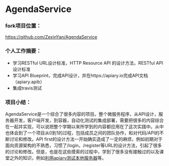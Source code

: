 # AgendaService

### fork项目位置：

https://github.com/ZexinYan/AgendaService

### 个人工作摘要：

- 学习RESTful URL设计标准，HTTP Resource API 的设计方法，RESTful API设计标准
- 学习API Blueprint，完成API设计，并在https://apiary.io完成API文档（apiary.apib）
- 集成travis测试

### 项目小结：

AgendaService是一个综合了很多内容的项目。整个微服务程序，从API设计，服务器开发，客户端开发，到容器，自动化测试的集成部署，需要把很多的内容综合在一起并实现，可以说把整个学期以来所学到的内容都应用在了这次实践中。从中也体会到了一个项目从0到1的过程，包括成员之间的团队协作，和对代码/API的不断讨论和修改。API first的设计方法一开始确实造成了一定的麻烦，例如初期对于面向资源架构的不熟悉，习惯了/login，/register等URL的设计方法，引起了很多的讨论和修改。但是，也是在这些摸索的过程中，学到了很多没有接触过的以及课堂之外的知识，例如[利用apiary测试本地服务器](http://blog.csdn.net/Ace_15/article/details/78790576)等。